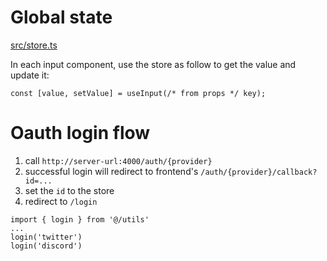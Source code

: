 # Global state

[src/store.ts](store.ts)

In each input component, use the store as follow to get the value and update it:

```tsx
const [value, setValue] = useInput(/* from props */ key);
```

# Oauth login flow

1. call `http://server-url:4000/auth/{provider}`
2. successful login will redirect to frontend's `/auth/{provider}/callback?id=...`
3. set the `id` to the store
4. redirect to `/login`

```tsx
import { login } from '@/utils'
...
login('twitter')
login('discord')
```